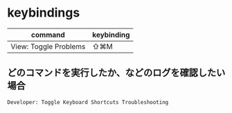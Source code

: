 # keybindings

| command               | keybinding |
| --------------------- | ---------- |
| View: Toggle Problems | ⇧⌘M        |

## どのコマンドを実行したか、などのログを確認したい場合

`Developer: Toggle Keyboard Shortcuts Troubleshooting`

